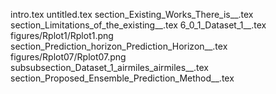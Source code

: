 intro.tex
untitled.tex
section_Existing_Works_There_is__.tex
section_Limitations_of_the_existing__.tex
6_0_1_Dataset_1__.tex
figures/Rplot1/Rplot1.png
section_Prediction_horizon_Prediction_Horizon__.tex
figures/Rplot07/Rplot07.png
subsubsection_Dataset_1_airmiles_airmiles__.tex
section_Proposed_Ensemble_Prediction_Method__.tex